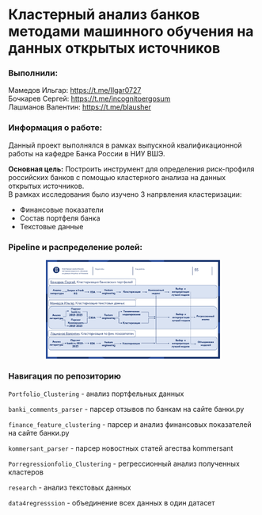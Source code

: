 # Кластерный анализ банков методами машинного обучения на данных открытых источников
### Выполнили:
Мамедов Ильгар: https://t.me/Ilgar0727 <br>
Бочкарев Сергей: https://t.me/incognitoergosum <br>
Лашманов Валентин: https://t.me/blausher  <br>

### Информация о работе:

Данный проект выполнялся в рамках выпускной квалификационной работы на кафедре Банка России в НИУ ВШЭ.

__Основная цель:__ Построить инструмент для определения риск-профиля российских банков с помощью кластерного анализа на данных открытых источников. <br>
В рамках исследования было изучено 3 напрвления кластеризации:
* Финансовые показатели 
* Состав портфеля банка 
* Текстовые данные 


### Pipeline и распределение ролей:
<p align="center">
  <img src="pipeline.png" width="70%"/>
</p>


### Навигация по репозиторию

`Portfolio_Clustering` - анализ портфельных данных

`banki_comments_parser` - парсер отзывов по банкам на сайте банки.ру

`finance_feature_clustering` - парсер и анализ финансовых показателей на сайте банки.ру

`kommersant_parser` - парсер новостных статей агества kommersant 

`Porregressionfolio_Clustering` - регрессионный анализ полученных кластеров

`research` - анализ текстовых данных

`data4regresssion` - объединение всех данных в один датасет